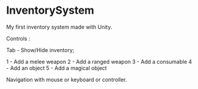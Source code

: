 # InventorySystem

My first inventory system made with Unity.

Controls : 

Tab - Show/Hide inventory;

1 - Add a melee weapon 
2 - Add a ranged weapon
3 - Add a consumable
4 - Add an object
5 - Add a magical object

Navigation with mouse or keyboard or controller.
